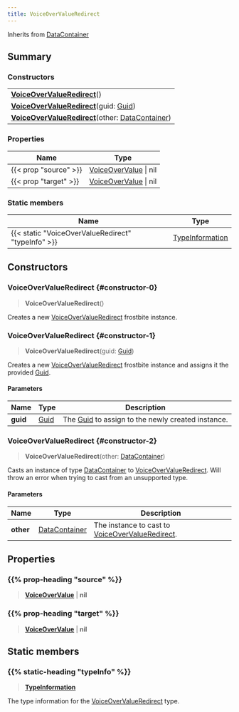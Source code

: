 ```yaml
---
title: VoiceOverValueRedirect
---
```


Inherits from [DataContainer](/vext/ref/shared/type/datacontainer)

## Summary

### Constructors

|  |
| --- |
| **[VoiceOverValueRedirect](#constructor-0)**() |
| **[VoiceOverValueRedirect](#constructor-1)**(guid: [Guid](/vext/ref/shared/type/guid)) |
| **[VoiceOverValueRedirect](#constructor-2)**(other: [DataContainer](/vext/ref/shared/type/datacontainer)) |

### Properties

| Name | Type |
| ---- | ---- |
| {{< prop "source" >}} | [VoiceOverValue](/vext/ref/fb/voiceovervalue) \| nil |
| {{< prop "target" >}} | [VoiceOverValue](/vext/ref/fb/voiceovervalue) \| nil |

### Static members

| Name | Type |
| ---- | ---- |
| {{< static "VoiceOverValueRedirect" "typeInfo" >}} | [TypeInformation](/vext/ref/shared/type/typeinformation) |

## Constructors

### VoiceOverValueRedirect {#constructor-0}

> **VoiceOverValueRedirect**()

Creates a new [VoiceOverValueRedirect](/vext/ref/fb/voiceovervalueredirect) frostbite instance.

### VoiceOverValueRedirect {#constructor-1}

> **VoiceOverValueRedirect**(guid: [Guid](/vext/ref/shared/type/guid))

Creates a new [VoiceOverValueRedirect](/vext/ref/fb/voiceovervalueredirect) frostbite instance and assigns it the provided [Guid](/vext/ref/shared/type/guid).

#### Parameters

| Name | Type | Description |
| ---- | ---- | ----------- |
| **guid** | [Guid](/vext/ref/shared/type/guid) | The [Guid](/vext/ref/shared/type/guid) to assign to the newly created instance. |

### VoiceOverValueRedirect {#constructor-2}

> **VoiceOverValueRedirect**(other: [DataContainer](/vext/ref/shared/type/datacontainer))

Casts an instance of type [DataContainer](/vext/ref/shared/type/datacontainer) to [VoiceOverValueRedirect](/vext/ref/fb/voiceovervalueredirect). Will throw an error when trying to cast from an unsupported type.

#### Parameters

| Name | Type | Description |
| ---- | ---- | ----------- |
| **other** | [DataContainer](/vext/ref/shared/type/datacontainer) | The instance to cast to [VoiceOverValueRedirect](/vext/ref/fb/voiceovervalueredirect). |

## Properties

### {{% prop-heading "source" %}}

> **[VoiceOverValue](/vext/ref/fb/voiceovervalue)** \| **nil**

### {{% prop-heading "target" %}}

> **[VoiceOverValue](/vext/ref/fb/voiceovervalue)** \| **nil**

## Static members

### {{% static-heading "typeInfo" %}}

> **[TypeInformation](/vext/ref/shared/type/typeinformation)**

The type information for the [VoiceOverValueRedirect](/vext/ref/fb/voiceovervalueredirect) type.

